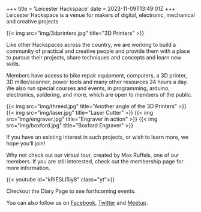 +++
title = 'Leicester Hackspace'
date = 2023-11-09T13:49:01Z
+++
Leicester Hackspace is a venue for makers of digital, electronic, mechanical and creative projects

{{< img src="img/3dprinters.jpg" title="3D Printers" >}}

Like other Hackspaces across the country, we are working to build a community of practical and creative people and provide them with a place to pursue their projects, share techniques and concepts and learn new skills.

Members have access to bike repair equipment, computers, a 3D printer, 3D miller/scanner, power tools and many other resources 24 hours a day. We also run special courses and events, in programming, arduino, electronics, soldering, and more, which are open to members of the public.

{{< img src="img/threed.jpg" title="Another angle of the 3D Printers" >}}
{{< img src="img/laser.jpg" title="Laser Cutter" >}}
{{< img src="img/engraver.jpg" title="Engraver in action" >}}
{{< img src="img/boxford.jpg" title="Boxford Engraver" >}}

If you have an existing interest in such projects, or wish to learn more, we hope you’ll join!

Why not check out our virtual tour, created by Max Ruffels, one of our members. If you are still interested, check out the membership page for more information. 

{{< youtube id="kRIESLI5iy8" class="yt">}}

Checkout the Diary Page to see forthcoming events.

You can also follow us on [Facebook](https://www.facebook.com/LeicesterHackspace), [Twitter](https://twitter.com/LeicesterHack) and [Meetup](https://www.meetup.com/).